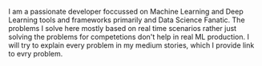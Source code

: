 I am a passionate developer foccussed on Machine Learning and Deep Learning tools and frameworks primarily and Data Science Fanatic.
The problems I solve here mostly based on real time scenarios rather just solving the problems for competetions don't help in real ML production.
I will try to explain every problem in my medium stories, which I provide link to evry problem.
